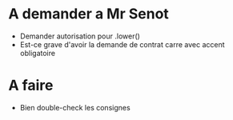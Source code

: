 # A demander a Mr Senot

- Demander autorisation pour .lower()
- Est-ce grave d'avoir la demande de contrat carre avec accent obligatoire

# A faire

- Bien double-check les consignes
